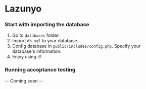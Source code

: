 # Lazunyo

### Start with importing the database ###
1. Go to `databases` folder.
2. Import `db.sql` to your database.
3. Config database in `public/includes/config.php`. Specify your database's information.
4. Enjoy using it!.

### Running acceptance testing ###
-- Coming soon --
